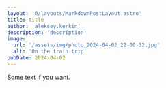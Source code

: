 ```yaml
---
layout: '@/layouts/MarkdownPostLayout.astro'
title: title
author: 'aleksey.kerkin'
description: 'description'
image:
  url: '/assets/img/photo_2024-04-02_22-00-32.jpg'
  alt: 'On the train trip'
pubDate: 2024-04-02
---
```


Some text if you want.
